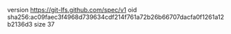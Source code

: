 version https://git-lfs.github.com/spec/v1
oid sha256:ac09faec3f4968d739634cdf214f761a72b26b66707dacfa0f1261a12b2136d3
size 37
